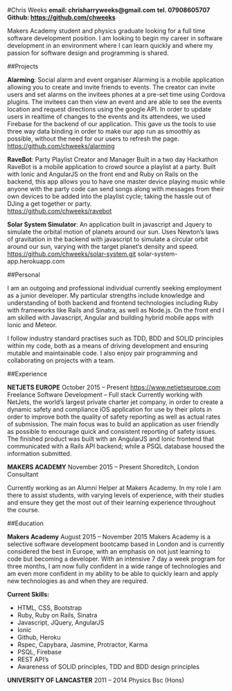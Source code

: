 #Chris Weeks
__email: chrisharryweeks@gmail.com__
__tel. 07908605707__
__Github: https://github.com/chweeks__

Makers Academy student and physics graduate looking for a full time software development position. I am looking to begin my career in software development in an environment where I can learn quickly and where my passion for software design and programming is shared.

##Projects

__Alarming__: Social alarm and event organiser
Alarming is a mobile application allowing you to create and invite friends to events. The creator can invite users and set alarms on the invitees phones at a pre-set time using Cordova plugins. The invitees can then view an event and are able to see the events location and request directions using the google API. In order to update users in realtime of changes to the events and its attendees, we used Firebase for the backend of our application. This gave us the tools to use three way data binding in order to make our app run as smoothly as possible, without the need for our users to refresh the page.  https://github.com/chweeks/alarming

__RaveBot__: Party Playlist Creator and Manager
Built in a two day Hackathon RaveBot is a mobile application to crowd source a playlist at a party. Built with Ionic and AngularJS on the front end and Ruby on Rails on the backend, this app allows you to have one master device playing music while anyone with the party code can send songs along with messages from their own devices to be added into the playlist cycle; taking the hassle out of DJing a get together or party.  
https://github.com/chweeks/ravebot

__Solar System Simulator__:
An application built in javascript and Jquery to simulate the orbital motion of planets around our sun. Uses Newton’s laws of gravitation in the backend with javascript  to simulate a circular orbit around our sun, varying with the target planet’s density and speed.
https://github.com/chweeks/solar-system.git
solar-system-app.herokuapp.com


##Personal

I am an outgoing and professional individual currently seeking employment as a junior developer. My particular strengths include knowledge and understanding of both backend and frontend technologies including Ruby with frameworks like Rails and Sinatra, as well as Node.js. On the front end I am skilled with Javascript, Angular and building hybrid mobile apps with Ionic and Meteor.

I follow industry standard practises such as TDD, BDD and SOLID principles within my code, both as a means of driving development and ensuring mutable and maintainable code. I also enjoy pair programming and collaborating on projects with a team.

##Experience

__NETJETS EUROPE__									 October 2015 – Present
https://www.netjetseurope.com
Freelance Software Development – Full stack
Currently working with NetJets, the world’s largest private charter jet company, in order to create a dynamic safety and compliance iOS application for use by their pilots in order to improve both the quality of safety reporting as well as actual rates of submission. The main focus was to build an application as user friendly as possible to encourage quick and consistent reporting of safety issues. The finished product was built with an AngularJS and Ionic frontend that communicated with a Rails API backend; while a PSQL database housed the information submitted.

__MAKERS ACADEMY__								November 2015 – Present
Shoreditch, London
Consultant

Currently working as an Alumni Helper at Makers Academy. In my role I am there to assist students, with varying levels of experience, with their studies and ensure they get the most out of their learning experience throughout the course.

##Education

__Makers Academy__								 August 2015 – November 2015
Makers Academy is a selective software development bootcamp based in London and is currently considered the best in Europe, with an emphasis on not just learning to code but becoming a developer. With an intensive 7 day a week program for three months, I am now fully confident in a wide range of technologies and am even more confident in my ability to be able to quickly learn and apply new technologies as and when they are required.

__Current Skills:__
* HTML, CSS, Bootstrap
* Ruby, Ruby on Rails, Sinatra
* Javascript, JQuery, AngularJS
* Ionic
* Github, Heroku
* Rspec, Capybara, Jasmine, Protractor, Karma
* PSQL, Firebase
* REST API’s
* Awareness of SOLID principles, TDD and BDD design principles

__UNIVERSITY OF LANCASTER__							         2011 – 2014
Physics Bsc (Hons)
